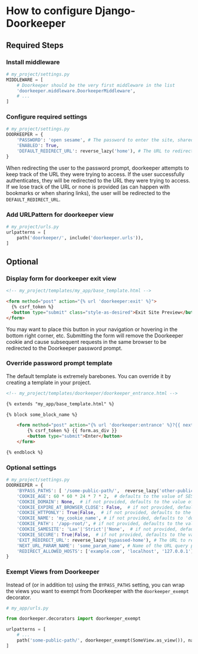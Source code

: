 # How to configure Django-Doorkeeper

## Required Steps

### Install middleware

```python
# my_project/settings.py
MIDDLEWARE = [
    # Doorkeeper should be the very first middleware in the list
    'doorkeeper.middleware.DoorkeeperMiddleware',
    # ...
]
```

### Configure required settings

```python
# my_project/settings.py
DOORKEEPER = {
    'PASSWORD': 'open sesame', # The password to enter the site, shared by all users.  Choose your own password, and don't use "open sesame", please.
    'ENABLED': True,
    'DEFAULT_REDIRECT_URL': reverse_lazy('home'), # The URL to redirect to after entering the password.
}
```

When redirecting the user to the password prompt, doorkeeper attempts to keep track of the URL they were trying to access. If the user successfully authenticates, they will be redirected to the URL they were trying to access. If we lose track of the URL or none is provided (as can happen with bookmarks or when sharing links), the user will be redirected to the `DEFAULT_REDIRECT_URL`.

### Add URLPattern for doorkeeper view

```python
# my_project/urls.py
urlpatterns = [
    path('doorkeeper/', include('doorkeeper.urls')),
]
```

## Optional

### Display form for doorkeeper exit view

```html
<!-- my_project/templates/my_app/base_template.html -->

<form method="post" action="{% url 'doorkeeper:exit' %}">
  {% csrf_token %}
  <button type="submit" class="style-as-desired">Exit Site Preview</button>
</form>
```

You may want to place this button in your navigation or hovering in the bottom right corner, etc. Submitting the form will remove the Doorkeeper cookie and cause subsequent requests in the same browser to be redirected to the Doorkeeper password prompt.

### Override password prompt template

The default template is extremely barebones. You can override it by creating a template in your project.

<!-- prettier-ignore-start -->
```html
<!-- my_project/templates/doorkeeper/doorkeeper_entrance.html -->

{% extends "my_app/base_template.html" %}

{% block some_block_name %}

    <form method="post" action="{% url 'doorkeeper:entrance' %}?{{ next_url_param_name }}={{ next_url }}">
        {% csrf_token %} {{ form.as_div }}
        <button type="submit">Enter</button>
    </form>

{% endblock %}
```
<!-- prettier-ignore-end -->

### Optional settings

```python
# my_project/settings.py
DOORKEEPER = {
    'BYPASS_PATHS': [ '/some-public-path/',  reverse_lazy('other-public-path'), ...], # List of paths that bypass Doorkeeper and do not require the password to have been entered before accessing them.  If not provided, defaults to ['/favicon.ico',]
    'COOKIE_AGE': 60 * 60 * 24 * 7 * 2,  # defaults to the value of SESSION_COOKIE_AGE, which defaults to 2 weeks
    'COOKIE_DOMAIN': None,  # if not provided, defaults to the value of SESSION_COOKIE_DOMAIN, which defaults to None, which uses the standard domain cookie
    'COOKIE_EXPIRE_AT_BROWSER_CLOSE': False,  # if not provided, defaults to the value of SESSION_EXPIRE_AT_BROWSER_CLOSE, which defaults to False
    'COOKIE_HTTPONLY': True|False,  # if not provided, defaults to the value of SESSION_COOKIE_HTTPONLY, which defaults to True
    'COOKIE_NAME': 'my_cookie_name', # if not provided, defaults to 'doorkeeper_cookie'
    'COOKIE_PATH': '/app-root/', # if not provided, defaults to the value of SESSION_COOKIE_PATH, which defaults to '/'.  Use this if your Django app is not installed at the root of your domain.
    'COOKIE_SAMESITE': 'Lax'|'Strict'|'None',  # if not provided, defaults to the value of SESSION_COOKIE_SAMESITE, which defaults to 'Lax'
    'COOKIE_SECURE': True|False,  # if not provided, defaults to the value of SESSION_COOKIE_SECURE, which defaults to False
    'EXIT_REDIRECT_URL': reverse_lazy('bypassed-home'), # The URL to redirect to after exiting the site.  Defaults to the Doorkeeper password prompt view
    'NEXT_URL_PARAM_NAME': 'some_param_name', # Name of the URL query parameter used to store redirect URLs. if not provided, defaults to 'doorkeeper_next_url'
    'REDIRECT_ALLOWED_HOSTS': ['example.com', 'localhost', '127.0.0.1'], # List of hosts to always allow redirecting to upon success. If not provided, defaults to an empty set.  The current hostname of a given request is always treated as allowed even if not in this list.  If you put untrusted hostnames in here, that could introduce security issues such as phishing vulnerabilities.
}
```

### Exempt Views from Doorkeeper

Instead of (or in addition to) using the `BYPASS_PATHS` setting, you can wrap the views you want to exempt from Doorkeeper with the `doorkeeper_exempt` decorator.

```python
# my_app/urls.py

from doorkeeper.decorators import doorkeeper_exempt

urlpatterns = [
    # ...
    path('some-public-path/', doorkeeper_exempt(SomeView.as_view()), name='some-public-path'),
]
```

